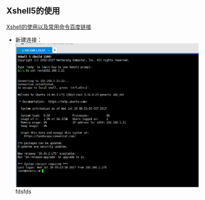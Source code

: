 ## Xshell5的使用

[Xshell的使用以及常用命令百度链接](https://jingyan.baidu.com/article/7f41ecec022131593d095c3f.html)

*  新建连接：
![](xshellimages/concat.png)
fdsfds
